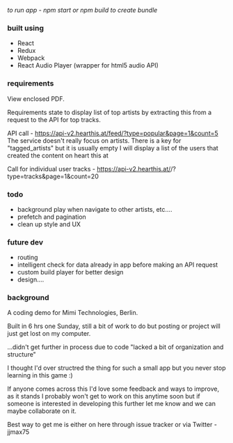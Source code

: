 *to run app - npm start or npm build to create bundle*

### built using
- React
- Redux
- Webpack
- React Audio Player (wrapper for html5 audio API)

### requirements

View enclosed PDF.

Requirements state to display list of top artists by extracting this from a
request to the API for top tracks.

API call - https://api-v2.hearthis.at/feed/?type=popular&page=1&count=5
The service doesn't really focus on artists. There is a key for "tagged_artists"
but it is usually empty
I will display a list of the users that created the content on heart this at

Call for individual user tracks -
https://api-v2.hearthis.at/<permalink>/?type=tracks&page=1&count=20

### todo
 - background play when navigate to other artists, etc....
 - prefetch and pagination
 - clean up style and UX

### future dev
 - routing
 - intelligent check for data already in app before making an API request
 - custom build player for better design
 - design....

### background

A coding demo for Mimi Technologies, Berlin.

Built in 6 hrs one Sunday, still a bit of work to do but posting or project will just get lost on my computer.

...didn't get further in process due to code "lacked a bit of organization and structure"

I thought I'd over structred the thing for such a small app but you never stop learning in this game :)

If anyone comes across this I'd love some feedback and ways to improve, as it stands I probably won't get to work on this anytime soon but if someone is interested in developing this further let me know and we can maybe collaborate on it.

Best way to get me is either on here through issue tracker or via Twitter - jjmax75
